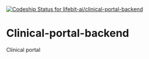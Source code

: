 [![Codeship Status for lifebit-ai/clinical-portal-backend](https://app.codeship.com/projects/d66a9395-f694-4251-8b24-400b2f66d76f/status?branch=main)](https://app.codeship.com/projects/456790)
# Clinical-portal-backend

Clinical portal 
